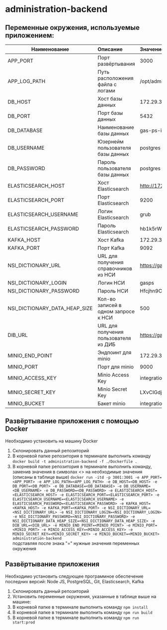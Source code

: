 # administration-backend

## Переменные окружения, используемые приложением:

| Наименование                  | Описание                              | Значение на DEV-стенде                     |
|-------------------------------|:--------------------------------------|:-------------------------------------------|
| APP_PORT                      | Порт развёртывания                    | 3000                                       |
| APP_LOG_PATH                  | Путь расположения файла с логами      | /opt/administration-backend.log            |
| DB_HOST                       | Хост базы данных                      | 172.29.30.62                               |
| DB_PORT                       | Порт базы данных                      | 5432                                       |
| DB_DATABASE                   | Наименование базы данных              | gas-ps-integration                         |
| DB_USERNAME                   | Юзернейм пользователя базы данных     | postgres                                   |
| DB_PASSWORD                   | Пароль пользователя базы данных       | postgres                                   |
| ELASTICSEARCH_HOST            | Хост Elasticsearch                    | http://172.29.30.75                        |
| ELASTICSEARCH_PORT            | Порт Elasticsearch                    | 9200                                       |
| ELASTICSEARCH_USERNAME        | Логин Elasticsearch                   | grub                                       |
| ELASTICSEARCH_PASSWORD        | Пароль Elasticsearch                  | hb1k5rW4                                   |
| KAFKA_HOST                    | Хост Kafka                            | 172.29.30.57                               |
| KAFKA_PORT                    | Порт Kafka                            | 9092                                       |
| NSI_DICTIONARY_URL            | URL для получения справочников из НСИ | https://gasps-dev.gost-group.com/nsi       |
| NSI_DICTIONARY_LOGIN          | Логин НСИ                             | gasps                                      |
| NSI_DICTIONARY_PASSWORD       | Пароль НСИ                            | Hfcjhn9C4n7VcHE6                           |
| NSI_DICTIONARY_DATA_HEAP_SIZE | Кол-во записей в одном запросе к НСИ  | 500                                        |
| DIB_URL                       | URL для получения пользователя из ДИБ | https://gasps-dev.gost-group.com           |
| MINIO_END_POINT               | Эндпоинт для minio                    | 172.29.30.58                               |
| MINIO_PORT                    | Порт для minio                        | 9000                                       |
| MINIO_ACCESS_KEY              | Minio Access Key                      | integration-5Msk1V3xfaWzHtBsMnlCQ          |
| MINIO_SECRET_KEY              | Minio Secret Key                      | LXvCIGdjUgvd6pLmbFEm9bmjqpHjThAAnPlSrzt3L8 |
| MINIO_BUCKET                  | Бакет minio                           | integration                                |

## Развёртывание приложения с помощью Docker

Необходимо установить на машину Docker

1. Склонировать данный репозиторий
2. В корневой папке репозитория в терминале выполнить команду `docker build -t administration-backend -f ./Dockerfile .`
3. В корневой папке репозитория в терминале выполнить команду, заменив значения в символах <> на необходимые значения (описаны в таблице выше)
   `docker run -itd -p 3001:3001 -e APP_PORT=<APP_PORT> -e APP_LOG_PATH=<APP_LOG_PATH> -e DB_HOST=<DB_HOST> -e DB_PORT=<DB_PORT> -e DB_DATABASE=<DB_DATABASE> -e DB_USERNAME=<DB_USERNAME> -e DB_PASSWORD=<DB_PASSWORD> -e ELASTICSEARCH_HOST=<ELASTICSEARCH_HOST> -e ELASTICSEARCH_PORT=<ELASTICSEARCH_PORT> -e ELASTICSEARCH_USERNAME=<ELASTICSEARCH_USERNAME> -e ELASTICSEARCH_PASSWORD=<ELASTICSEARCH_PASSWORD> -e KAFKA_HOST=<KAFKA_HOST> -e KAFKA_PORT=<KAFKA_PORT> -e NSI_DICTIONARY_URL=<NSI_DICTIONARY_URL> -e NSI_DICTIONARY_LOGIN=<NSI_DICTIONARY_LOGIN> -e NSI_DICTIONARY_PASSWORD=<NSI_DICTIONARY_PASSWORD> -e NSI_DICTIONARY_DATA_HEAP_SIZE=<NSI_DICTIONARY_DATA_HEAP_SIZE> -e DIB_URL=<DIB_URL> -e MINIO_END_POINT=<MINIO_POINT> -e MINIO_PORT=<MINIO_PORT> -e MINIO_ACCESS_KEY=<MINIO_ACCESS_KEY> -e MINIO_SECRET_KEY=<MINIO_SECRET_KEY> -e MINIO_BUCKET=<MINIO_BUCKET> administration-backend`  
   подставляя после знака "=" нужные значения переменных окружения

## Развёртывание приложения

Необходимо установить следующее программное обеспечение последних версий: Node JS, PostgreSQL, Git, Elasticsearch, Kafka

1. Склонировать данный репозиторий
2. Установить переменные окружения, указанные в таблице выше на машине:
3. В корневой папке в терминале выполнить команду `npm install`
4. В корневой папке в терминале выполнить команду `npm run build`
5. В корневой папке в терминале выполнить команду `npm run start:prod`
